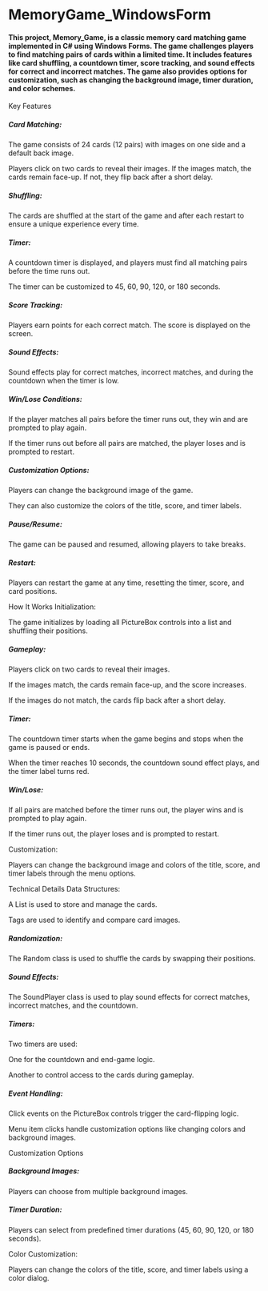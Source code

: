 # MemoryGame_WindowsForm
#### This project, Memory_Game, is a classic memory card matching game implemented in C# using Windows Forms. The game challenges players to find matching pairs of cards within a limited time. It includes features like card shuffling, a countdown timer, score tracking, and sound effects for correct and incorrect matches. The game also provides options for customization, such as changing the background image, timer duration, and color schemes.

Key Features

##### Card Matching:

The game consists of 24 cards (12 pairs) with images on one side and a default back image.

Players click on two cards to reveal their images. If the images match, the cards remain face-up. If not, they flip back after a short delay.

##### Shuffling:

The cards are shuffled at the start of the game and after each restart to ensure a unique experience every time.

##### Timer:

A countdown timer is displayed, and players must find all matching pairs before the time runs out.

The timer can be customized to 45, 60, 90, 120, or 180 seconds.

##### Score Tracking:

Players earn points for each correct match. The score is displayed on the screen.

##### Sound Effects:

Sound effects play for correct matches, incorrect matches, and during the countdown when the timer is low.

##### Win/Lose Conditions:

If the player matches all pairs before the timer runs out, they win and are prompted to play again.

If the timer runs out before all pairs are matched, the player loses and is prompted to restart.

##### Customization Options:

Players can change the background image of the game.

They can also customize the colors of the title, score, and timer labels.

##### Pause/Resume:

The game can be paused and resumed, allowing players to take breaks.

##### Restart:

Players can restart the game at any time, resetting the timer, score, and card positions.

How It Works
Initialization:

The game initializes by loading all PictureBox controls into a list and shuffling their positions.

##### Gameplay:

Players click on two cards to reveal their images.

If the images match, the cards remain face-up, and the score increases.

If the images do not match, the cards flip back after a short delay.

##### Timer:

The countdown timer starts when the game begins and stops when the game is paused or ends.

When the timer reaches 10 seconds, the countdown sound effect plays, and the timer label turns red.

##### Win/Lose:

If all pairs are matched before the timer runs out, the player wins and is prompted to play again.

If the timer runs out, the player loses and is prompted to restart.

Customization:

Players can change the background image and colors of the title, score, and timer labels through the menu options.

Technical Details
Data Structures:

A List<PictureBox> is used to store and manage the cards.

Tags are used to identify and compare card images.

##### Randomization:

The Random class is used to shuffle the cards by swapping their positions.

##### Sound Effects:

The SoundPlayer class is used to play sound effects for correct matches, incorrect matches, and the countdown.

##### Timers:

Two timers are used:

One for the countdown and end-game logic.

Another to control access to the cards during gameplay.

##### Event Handling:

Click events on the PictureBox controls trigger the card-flipping logic.

Menu item clicks handle customization options like changing colors and background images.

Customization Options
##### Background Images:

Players can choose from multiple background images.

##### Timer Duration:

Players can select from predefined timer durations (45, 60, 90, 120, or 180 seconds).

Color Customization:

Players can change the colors of the title, score, and timer labels using a color dialog.
